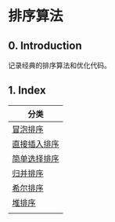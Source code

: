 # 排序算法

## 0. Introduction

记录经典的排序算法和优化代码。

## 1. Index

| 分类                                    |
| --------------------------------------- |
| [冒泡排序](/Bubble.java)                |
| [直接插入排序](/StraightInsertion.java) |
| [简单选择排序](SimpleSelection.java)    |
| [归并排序](/Merging.java)               |
| [希尔排序](/Shell.java)                 |
| [堆排序](/Heap.java)                    |
|                                         |

